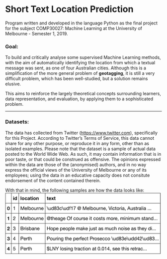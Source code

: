 # Short Text Location Prediction
Program written and developed in the language Python as the final project for the subject COMP30027: Machine Learning at the University of Melbourne - Semester 1, 2019.

### Goal: 
To build and critically analyse some supervised Machine Learning methods, with the aim of automatically identifying the location from which a textual message was sent, as one of four Australian cities. Although this is a simplification of the more general problem of **geotagging**, it is still a very difficult problem, which has been well-studied, but a solution remains elusive.

This aims to reinforce the largely theoretical concepts surrounding learners, data representation, and evaluation, by applying them to a sophisticated problem. 

---

### Datasets:
The data has collected from Twitter (https://www.twitter.com), specifically for this Project. According to Twitter’s Terms of Service, this data cannot share for any other purpose, or reproduce it in any form, other than as isolated examples.
Please note that the dataset is a sample of actual data posted to the World Wide Web. As such, it may contain information that is in poor taste, or that could be construed as offensive. 
The opinions expressed within the data are those of the (anonymised) authors, and in no way express the official views of the University of Melbourne or any of its employees; using the data in an educative capacity does not consitute endorsement of the content contained therein.

With that in mind, the following samples are how the data looks like: 
  ![text-example](https://raw.githubusercontent.com/nickangmc/tweet-location-prediction/master/readme-images/text-example.png)

